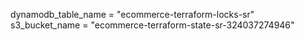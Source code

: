 dynamodb_table_name = "ecommerce-terraform-locks-sr"
s3_bucket_name = "ecommerce-terraform-state-sr-324037274946"
